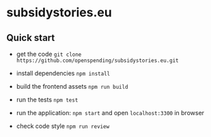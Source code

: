 # subsidystories.eu

## Quick start

- get the code
`git clone https://github.com/openspending/subsidystories.eu.git`

- install dependencies
`npm install`

- build the frontend assets
`npm run build`

- run the tests
`npm test`

- run the application: `npm start` and open `localhost:3300` in browser

- check code style
`npm run review`
